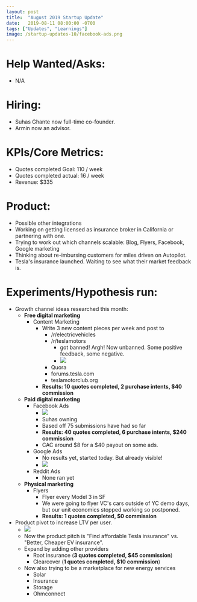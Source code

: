 ```yaml
---
layout: post
title:  "August 2019 Startup Update"
date:   2019-08-11 08:00:00 -0700
tags: ["Updates", "Learnings"]
image: /startup-updates-10/facebook-ads.png
---
```


# Help Wanted/Asks:
* N/A

# Hiring: 
* Suhas Ghante now full-time co-founder.
* Armin now an advisor.

# KPIs/Core Metrics:
* Quotes completed Goal: 110 / week
* Quotes completed actual: 16 / week
* Revenue: $335

# Product:
* Possible other integrations
* Working on getting licensed as insurance broker in California or partnering with one.
* Trying to work out which channels scalable: Blog, Flyers, Facebook, Google marketing
* Thinking about re-imbursing customers for miles driven on Autopilot.
* Tesla's insurance launched. Waiting to see what their market feedback is.


# Experiments/Hypothesis run:


* Growth channel ideas researched this month:
	* **Free digital marketing**
		* Content Marketing
			* Write 3 new content pieces per week and post to 
				* /r/electricvehicles
				* /r/teslamotors
					* got banned! Argh! Now unbanned. Some positive feedback, some negative.
					* ![](/startup-updates-10/reddit-feedback.png)
				* Quora
				* forums.tesla.com
				* teslamotorclub.org
			* **Results: 10 quotes completed, 2 purchase intents, $40 commission**
	* **Paid digital marketing**
		* Facebook Ads
			* ![](/startup-updates-10/facebook-ads.png)
			* Suhas owning
			* Based off 75 submissions have had so far
			* **Results: 40 quotes completed, 6 purchase intents, $240 commission**
			* CAC around $8 for a $40 payout on some ads.
		* Google Ads
			* No results yet, started today. But already visible!
			* ![](/startup-updates-10/google-ads.jpg)
		* Reddit Ads
			* None ran yet
	* **Physical marketing**
		* Flyers
			* Flyer every Model 3 in SF
			* We were going to flyer VC's cars outside of YC demo days, but our unit economics stopped working so postponed.
			* **Results: 1 quotes completed, $0 commission**
* Product pivot to increase LTV per user.
	* ![](/startup-updates-10/mixpanel-funnel.png)
	* Now the product pitch is "Find affordable Tesla insurance" vs. "Better, Cheaper EV insurance".
	* Expand by adding other providers
		* Root insurance (**3 quotes completed, $45 commission**)
		* Clearcover (**1 quotes completed, $10 commission**)
	* Now also trying to be a marketplace for new energy services
		* Solar
		* Insurance
		* Storage
		* Ohmconnect
		
